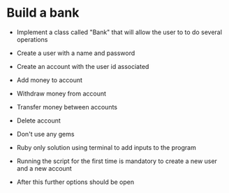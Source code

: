 # Build a bank

- Implement a class called "Bank" that will allow the user to to do several operations

- Create a user with a name and password

- Create an account with the user id associated

- Add money to account

- Withdraw money from account

- Transfer money between accounts

- Delete account

- Don't use any gems

- Ruby only solution using terminal to add inputs to the program

- Running the script for the first time is mandatory to create a new user and a new account

- After this further options should be open